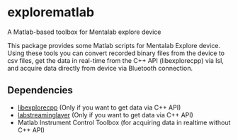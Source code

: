 # explorematlab
A Matlab-based toolbox for Mentalab explore device


This package provides some Matlab scripts for Mentalab Explore device. Using these tools you can convert recorded binary files from the device to csv files, get the data in real-time from the C++ API (libexplorecpp) via lsl, and acquire data directly from device via Bluetooth connection.

## Dependencies
* [libexplorecpp](https://github.com/Mentalab-hub/libexplorecpp) (Only if you want to get data via C++ API)
* [labstreaminglayer](https://github.com/sccn/labstreaminglayer) (Only if you want to get data via C++ API)
* Matlab Instrument Control Toolbox (for acquiring data in realtime without C++ API)
